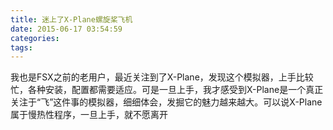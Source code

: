 ```yaml
---
title: 迷上了X-Plane螺旋桨飞机
date: 2015-06-17 03:54:59
categories:
tags:
---
```


我也是FSX之前的老用户，最近关注到了X-Plane，发现这个模拟器，上手比较忙，各种安装，配置都需要适应。可是一旦上手，我才感受到X-Plane是一个真正关注于“飞”这件事的模拟器，细细体会，发掘它的魅力越来越大。可以说X-Plane属于慢热性程序，一旦上手，就不愿离开
